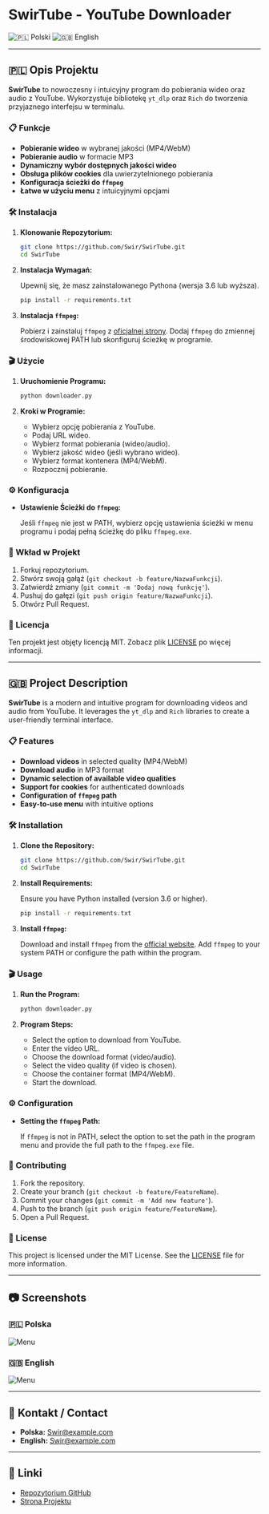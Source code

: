 # SwirTube - YouTube Downloader

![🇵🇱 Polski](https://img.shields.io/badge/Language-Polski-blue) ![🇬🇧 English](https://img.shields.io/badge/Language-English-green)

---

## 🇵🇱 Opis Projektu

**SwirTube** to nowoczesny i intuicyjny program do pobierania wideo oraz audio z YouTube. Wykorzystuje bibliotekę `yt_dlp` oraz `Rich` do tworzenia przyjaznego interfejsu w terminalu.

### 📋 Funkcje

- **Pobieranie wideo** w wybranej jakości (MP4/WebM)
- **Pobieranie audio** w formacie MP3
- **Dynamiczny wybór dostępnych jakości wideo**
- **Obsługa plików cookies** dla uwierzytelnionego pobierania
- **Konfiguracja ścieżki do `ffmpeg`**
- **Łatwe w użyciu menu** z intuicyjnymi opcjami

### 🛠 Instalacja

1. **Klonowanie Repozytorium:**

    ```bash
    git clone https://github.com/Swir/SwirTube.git
    cd SwirTube
    ```

2. **Instalacja Wymagań:**

    Upewnij się, że masz zainstalowanego Pythona (wersja 3.6 lub wyższa).

    ```bash
    pip install -r requirements.txt
    ```

3. **Instalacja `ffmpeg`:**

    Pobierz i zainstaluj `ffmpeg` z [oficjalnej strony](https://ffmpeg.org/download.html). Dodaj `ffmpeg` do zmiennej środowiskowej PATH lub skonfiguruj ścieżkę w programie.

### 🎬 Użycie

1. **Uruchomienie Programu:**

    ```bash
    python downloader.py
    ```

2. **Kroki w Programie:**
    - Wybierz opcję pobierania z YouTube.
    - Podaj URL wideo.
    - Wybierz format pobierania (wideo/audio).
    - Wybierz jakość wideo (jeśli wybrano wideo).
    - Wybierz format kontenera (MP4/WebM).
    - Rozpocznij pobieranie.

### ⚙️ Konfiguracja

- **Ustawienie Ścieżki do `ffmpeg`:**

    Jeśli `ffmpeg` nie jest w PATH, wybierz opcję ustawienia ścieżki w menu programu i podaj pełną ścieżkę do pliku `ffmpeg.exe`.

### 🤝 Wkład w Projekt

1. Forkuj repozytorium.
2. Stwórz swoją gałąź (`git checkout -b feature/NazwaFunkcji`).
3. Zatwierdź zmiany (`git commit -m 'Dodaj nową funkcję'`).
4. Pushuj do gałęzi (`git push origin feature/NazwaFunkcji`).
5. Otwórz Pull Request.

### 📄 Licencja

Ten projekt jest objęty licencją MIT. Zobacz plik [LICENSE](LICENSE) po więcej informacji.

---

## 🇬🇧 Project Description

**SwirTube** is a modern and intuitive program for downloading videos and audio from YouTube. It leverages the `yt_dlp` and `Rich` libraries to create a user-friendly terminal interface.

### 📋 Features

- **Download videos** in selected quality (MP4/WebM)
- **Download audio** in MP3 format
- **Dynamic selection of available video qualities**
- **Support for cookies** for authenticated downloads
- **Configuration of `ffmpeg` path**
- **Easy-to-use menu** with intuitive options

### 🛠 Installation

1. **Clone the Repository:**

    ```bash
    git clone https://github.com/Swir/SwirTube.git
    cd SwirTube
    ```

2. **Install Requirements:**

    Ensure you have Python installed (version 3.6 or higher).

    ```bash
    pip install -r requirements.txt
    ```

3. **Install `ffmpeg`:**

    Download and install `ffmpeg` from the [official website](https://ffmpeg.org/download.html). Add `ffmpeg` to your system PATH or configure the path within the program.

### 🎬 Usage

1. **Run the Program:**

    ```bash
    python downloader.py
    ```

2. **Program Steps:**
    - Select the option to download from YouTube.
    - Enter the video URL.
    - Choose the download format (video/audio).
    - Select the video quality (if video is chosen).
    - Choose the container format (MP4/WebM).
    - Start the download.

### ⚙️ Configuration

- **Setting the `ffmpeg` Path:**

    If `ffmpeg` is not in PATH, select the option to set the path in the program menu and provide the full path to the `ffmpeg.exe` file.

### 🤝 Contributing

1. Fork the repository.
2. Create your branch (`git checkout -b feature/FeatureName`).
3. Commit your changes (`git commit -m 'Add new feature'`).
4. Push to the branch (`git push origin feature/FeatureName`).
5. Open a Pull Request.

### 📄 License

This project is licensed under the MIT License. See the [LICENSE](LICENSE) file for more information.

---

## 📷 Screenshots

### 🇵🇱 Polska

![Menu](screenshots/menu_pl.png)

### 🇬🇧 English

![Menu](screenshots/menu_en.png)

---

## 📝 Kontakt / Contact

- **Polska:** Swir@example.com
- **English:** Swir@example.com

---

## 🔗 Linki

- [Repozytorium GitHub](https://github.com/Swir/SwirTube)
- [Strona Projektu](https://github.com/Swir/SwirTube)
